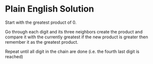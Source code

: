 # Plain English Solution

Start with the greatest product of 0.

Go through each digit and its three neighbors create the product and compare it with the currently greatest if the new product is greater then remember it as the greatest product.

Repeat until all digit in the chain are done (i.e. the fourth last digit is reached)
